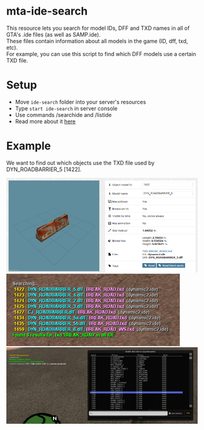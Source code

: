 # mta-ide-search
This resource lets you search for model IDs, DFF and TXD names in all of GTA's .ide files (as well as SAMP.ide).\
These files contain information about all models in the game (ID, dff, txd, etc).\
For example, you can use this script to find which DFF models use a certain TXD file.

# Setup
- Move `ide-search` folder into your server's resources
- Type `start ide-search` in server console
- Use commands /searchide and /listide
- Read more about it [here](/ide-search/server.lua)

# Example
We want to find out which objects use the TXD file used by DYN_ROADBARRIER_5 [1422].

![1](/example_1.png)
![2](/example_2.png)
![3](/example_3.png)